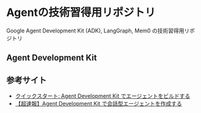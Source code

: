 # Agentの技術習得用リポジトリ
Google Agent Development Kit (ADK), LangGraph, Mem0 の技術習得用リポジトリ

## Agent Development Kit


## 参考サイト
- [クイックスタート: Agent Development Kit でエージェントをビルドする](https://cloud.google.com/vertex-ai/generative-ai/docs/agent-development-kit/quickstart?hl=ja)
- [【超速報】Agent Development Kit で会話型エージェントを作成する](https://zenn.dev/google_cloud_jp/articles/1b1cbd5318bdfe)